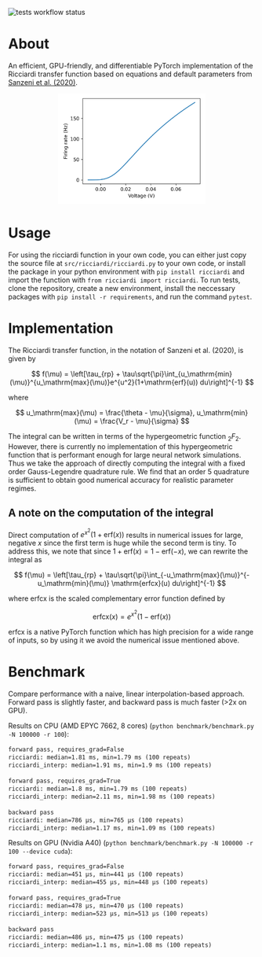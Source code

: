 ![tests workflow status](https://github.com/hchau630/ricciardi/actions/workflows/tests.yml/badge.svg)

# About
An efficient, GPU-friendly, and differentiable PyTorch implementation of the Ricciardi transfer function based on equations and default parameters from [Sanzeni et al. (2020)](https://journals.plos.org/ploscompbiol/article?id=10.1371/journal.pcbi.1008165).

<center><img src="ricciardi.png" title="Ricciardi transfer function" alt="Plot of ricciardi transfer function" width="300"/></center>

# Usage
For using the ricciardi function in your own code, you can either just copy the source file at `src/ricciardi/ricciardi.py` to your own code, or install the package in your python environment with `pip install ricciardi` and import the function with `from ricciardi import ricciardi`. To run tests, clone the repository, create a new environment, install the neccessary packages with `pip install -r requirements`, and run the command `pytest`.

# Implementation
The Ricciardi transfer function, in the notation of Sanzeni et al. (2020), is given by

$$
f(\mu) = \left[\tau_{rp} + \tau\sqrt{\pi}\int_{u_\mathrm{min}(\mu)}^{u_\mathrm{max}(\mu)}e^{u^2}(1+\mathrm{erf}(u)) du\right]^{-1}
$$

where

$$
u_\mathrm{max}(\mu) = \frac{\theta - \mu}{\sigma}, u_\mathrm{min}(\mu) = \frac{V_r - \mu}{\sigma}
$$

The integral can be written in terms of the hypergeometric function ${}_2F_2$. However, there is currently no implementation of this hypergeometric function that is performant enough for large neural network simulations. Thus we take the approach of directly computing the integral with a fixed order Gauss-Legendre quadrature rule. We find that an order 5 quadrature is sufficient to obtain good numerical accuracy for realistic parameter regimes.

## A note on the computation of the integral
Direct computation of $e^{x^2}(1 + \mathrm{erf}(x))$ results in numerical issues for large, negative $x$ since the first term is huge while the second term is tiny. To address this, we note that since $1 + \mathrm{erf}(x) = 1 - \mathrm{erf}(-x)$, we can rewrite the integral as

$$
f(\mu) = \left[\tau_{rp} + \tau\sqrt{\pi}\int_{-u_\mathrm{max}(\mu)}^{-u_\mathrm{min}(\mu)} \mathrm{erfcx}(u) du\right]^{-1}
$$

where $\mathrm{erfcx}$ is the scaled complementary error function defined by

$$
\mathrm{erfcx}(x) = e^{x^2}(1 - \mathrm{erf}(x))
$$

$\mathrm{erfcx}$ is a native PyTorch function which has high precision for a wide range of inputs, so by using it we avoid the numerical issue mentioned above.


# Benchmark
Compare performance with a naive, linear interpolation-based approach. Forward pass is slightly faster, and backward pass is much faster (>2x on GPU).

Results on CPU (AMD EPYC 7662, 8 cores) (`python benchmark/benchmark.py -N 100000 -r 100`):
```
forward pass, requires_grad=False
ricciardi: median=1.81 ms, min=1.79 ms (100 repeats)
ricciardi_interp: median=1.91 ms, min=1.9 ms (100 repeats)

forward pass, requires_grad=True
ricciardi: median=1.8 ms, min=1.79 ms (100 repeats)
ricciardi_interp: median=2.11 ms, min=1.98 ms (100 repeats)

backward pass
ricciardi: median=786 μs, min=765 μs (100 repeats)
ricciardi_interp: median=1.17 ms, min=1.09 ms (100 repeats)
```

Results on GPU (Nvidia A40) (`python benchmark/benchmark.py -N 100000 -r 100 --device cuda`):
```
forward pass, requires_grad=False
ricciardi: median=451 μs, min=441 μs (100 repeats)
ricciardi_interp: median=455 μs, min=448 μs (100 repeats)

forward pass, requires_grad=True
ricciardi: median=478 μs, min=470 μs (100 repeats)
ricciardi_interp: median=523 μs, min=513 μs (100 repeats)

backward pass
ricciardi: median=486 μs, min=475 μs (100 repeats)
ricciardi_interp: median=1.1 ms, min=1.08 ms (100 repeats)
```
